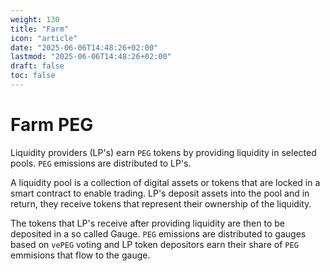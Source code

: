 ```yaml
---
weight: 130
title: "Farm"
icon: "article"
date: "2025-06-06T14:48:26+02:00"
lastmod: "2025-06-06T14:48:26+02:00"
draft: false
toc: false
---
```

# Farm PEG

Liquidity providers (LP's) earn `PEG` tokens by providing liquidity in selected pools. `PEG` emissions are distributed to LP's.

A liquidity pool is a collection of digital assets or tokens that are locked in a smart contract to enable trading. LP's deposit assets into the pool and in return, they receive tokens that represent their ownership of the liquidity.

The tokens that LP's receive after providing liquidity are then to be deposited in a so called Gauge. `PEG` emissions are distributed to gauges based on `vePEG` voting and LP token depositors earn their share of  `PEG` emmisions that flow to the gauge. 

